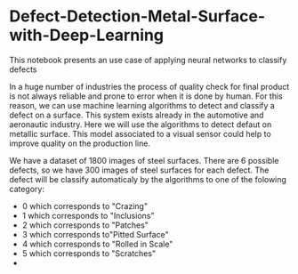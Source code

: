 # Defect-Detection-Metal-Surface-with-Deep-Learning

This notebook presents an use case of applying neural networks to classify defects

In a huge number of industries the process of quality check for final product is not always reliable and prone to error when it is done by human. For this reason, we can use machine learning algorithms to detect and classify a defect on a surface. This system exists already in the automotive and aeronautic industry. Here we will use the algorithms to detect defaut on metallic surface. This model associated to a visual sensor could help to improve quality on the production line.

We have a dataset of 1800 images of steel surfaces. There are 6 possible defects, so we have 300 images of steel surfaces for each defect. The defect will be classify automaticaly by the algorithms to one of the folowing category:

- 0 which corresponds to "Crazing"
- 1 which corresponds to "Inclusions"
- 2 which corresponds to "Patches"
- 3 which corresponds to"Pitted Surface"
- 4 which corresponds to "Rolled in Scale"
- 5 which corresponds to "Scratches"
-

